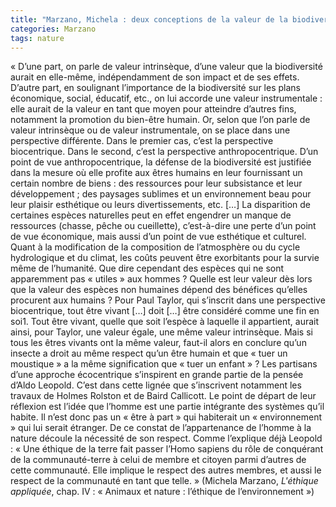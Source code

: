 ```yaml
---
title: "Marzano, Michela : deux conceptions de la valeur de la biodiversité"
categories: Marzano
tags: nature
---
```

« D’une part, on parle de valeur intrinsèque, d’une valeur que la biodiversité aurait en elle-même, indépendamment de son impact et de ses effets. D’autre part, en  soulignant  l’importance  de  la  biodiversité  sur  les plans économique, social, éducatif, etc., on lui accorde une  valeur  instrumentale :  elle  aurait  de  la  valeur  en tant  que  moyen  pour  atteindre  d’autres  fins,  notamment la promotion du bien-être humain. Or, selon que l’on parle de valeur intrinsèque ou de valeur instrumentale, on se place dans une perspective différente. Dans le premier cas, c’est la perspective biocentrique. Dans le second, c’est la perspective anthropocentrique.
D’un point  de  vue  anthropocentrique, la  défense de  la  biodiversité est justifiée dans la mesure où elle profite aux êtres  humains  en  leur  fournissant  un  certain  nombre de  biens : des  ressources pour  leur subsistance et  leur développement ; des paysages sublimes et un environnement  beau  pour  leur  plaisir  esthétique  ou  leurs divertissements,  etc.  […] La  disparition de certaines espèces naturelles peut en effet engendrer un manque de ressources (chasse, pêche ou cueillette), c’est-à-dire  une  perte  d’un  point  de  vue  économique, mais  aussi  d’un  point  de  vue  esthétique  et  culturel. Quant à la modification de la composition de l’atmosphère  ou  du  cycle  hydrologique  et  du  climat,  les coûts peuvent être exorbitants pour la survie même de l’humanité.  Que  dire  cependant  des  espèces  qui  ne sont apparemment pas « utiles » aux hommes ? Quelle est  leur  valeur  dès  lors  que  la  valeur  des  espèces  non humaines dépend des bénéfices qu’elles procurent aux humains ? Pour Paul Taylor, qui s’inscrit dans une perspective biocentrique,  tout  être  vivant  […] doit […] être considéré  comme  une  fin  en  soi1.  Tout  être  vivant,  quelle que  soit  l’espèce  à  laquelle  il  appartient,  aurait  ainsi, pour  Taylor,  une  valeur  égale,  une  même  valeur  intrinsèque.  Mais  si  tous  les  êtres  vivants  ont  la  même valeur,  faut-il  alors  en  conclure  qu’un  insecte  a  droit au  même  respect  qu’un  être  humain  et  que  « tuer  un moustique »  a  la  même  signification  que  « tuer  un enfant » ?
Les  partisans d’une  approche  écocentrique  s’inspirent  en  grande partie   de   la   pensée   d’Aldo   Leopold.   C’est   dans cette lignée que s’inscrivent notamment les travaux de Holmes  Rolston et  de  Baird  Callicott.  Le  point  de départ de leur réflexion est l’idée que l’homme est une partie  intégrante  des  systèmes  qu’il  habite.  Il  n’est donc  pas  un  « être  à  part »  qui  habiterait  un  « environnement »  qui  lui  serait  étranger. De  ce  constat  de  l’appartenance  de  l’homme  à  la nature  découle  la  nécessité  de  son  respect.  Comme l’explique déjà Leopold : « Une éthique de la terre fait passer  l’Homo  sapiens du  rôle  de  conquérant  de  la communauté-terre à celui de membre et citoyen parmi d’autres de cette communauté. Elle implique le respect des  autres  membres, et  aussi  le  respect  de  la  communauté  en  tant  que  telle. »  (Michela Marzano, _L'éthique appliquée_, chap. IV : « Animaux et nature : l’éthique de l’environnement »)
